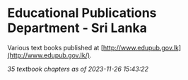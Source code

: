 # Educational Publications Department - Sri Lanka

Various text books published at [http://www.edupub.gov.lk](http://www.edupub.gov.lk/).



*35 textbook chapters as of 2023-11-26 15:43:22*